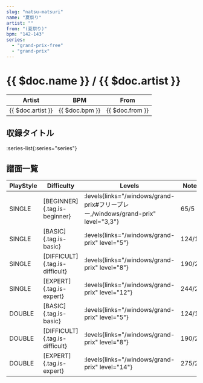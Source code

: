 ```yaml
---
slug: "natsu-matsuri"
name: "夏祭り"
artist: ""
from: "(夏祭り)"
bpm: "142-143"
series:
  - "grand-prix-free"
  - "grand-prix"
---
```


# {{ $doc.name }} / {{ $doc.artist }}

|Artist|BPM|From|
|------|---|----|
|{{ $doc.artist }}|{{ $doc.bpm }}|{{ $doc.from }}|

## 収録タイトル

:series-list{:series="series"}

## 譜面一覧

|PlayStyle|Difficulty|Levels|Notes|Movie|
|---------|----------|------|-----|-----|
|SINGLE|[BEGINNER]{.tag.is-beginner}| :levels{links="/windows/grand-prix#フリープレー,/windows/grand-prix" level="3,3"}|65/5||
|SINGLE|[BASIC]{.tag.is-basic}| :levels{links="/windows/grand-prix" level="5"}|124/17||
|SINGLE|[DIFFICULT]{.tag.is-difficult}| :levels{links="/windows/grand-prix" level="8"}|190/22||
|SINGLE|[EXPERT]{.tag.is-expert}| :levels{links="/windows/grand-prix" level="12"}|244/23||
|DOUBLE|[BASIC]{.tag.is-basic}| :levels{links="/windows/grand-prix" level="5"}|124/17||
|DOUBLE|[DIFFICULT]{.tag.is-difficult}| :levels{links="/windows/grand-prix" level="8"}|190/22||
|DOUBLE|[EXPERT]{.tag.is-expert}| :levels{links="/windows/grand-prix" level="14"}|275/23||
